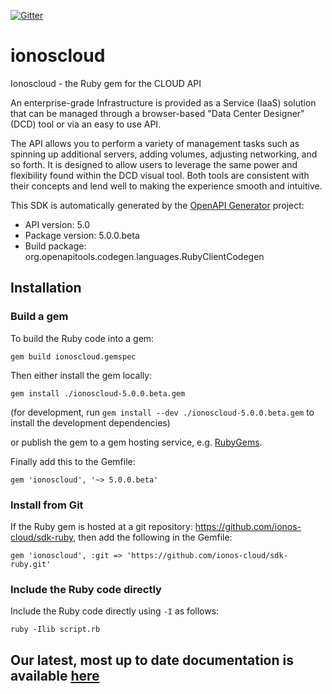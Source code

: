 [![Gitter](https://img.shields.io/gitter/room/ionos-cloud/sdk-general)](https://gitter.im/ionos-cloud/sdk-general)

# ionoscloud

Ionoscloud - the Ruby gem for the CLOUD API

An enterprise-grade Infrastructure is provided as a Service (IaaS) solution that can be managed through a browser-based \"Data Center Designer\" (DCD) tool or via an easy to use API. 

The API allows you to perform a variety of management tasks such as spinning up additional servers, adding volumes, adjusting networking, and so forth. It is designed to allow users to leverage the same power and flexibility found within the DCD visual tool. Both tools are consistent with their concepts and lend well to making the experience smooth and intuitive.

This SDK is automatically generated by the [OpenAPI Generator](https://openapi-generator.tech) project:

- API version: 5.0
- Package version: 5.0.0.beta
- Build package: org.openapitools.codegen.languages.RubyClientCodegen

## Installation

### Build a gem

To build the Ruby code into a gem:

```shell
gem build ionoscloud.gemspec
```

Then either install the gem locally:

```shell
gem install ./ionoscloud-5.0.0.beta.gem
```

(for development, run `gem install --dev ./ionoscloud-5.0.0.beta.gem` to install the development dependencies)

or publish the gem to a gem hosting service, e.g. [RubyGems](https://rubygems.org/).

Finally add this to the Gemfile:

    gem 'ionoscloud', '~> 5.0.0.beta'

### Install from Git

If the Ruby gem is hosted at a git repository: https://github.com/ionos-cloud/sdk-ruby, then add the following in the Gemfile:

    gem 'ionoscloud', :git => 'https://github.com/ionos-cloud/sdk-ruby.git'

### Include the Ruby code directly

Include the Ruby code directly using `-I` as follows:

```shell
ruby -Ilib script.rb
```

## Our latest, most up to date documentation is available [here](https://github.com/ionos-cloud/sdk-ruby/blob/main/DOCS.md)
